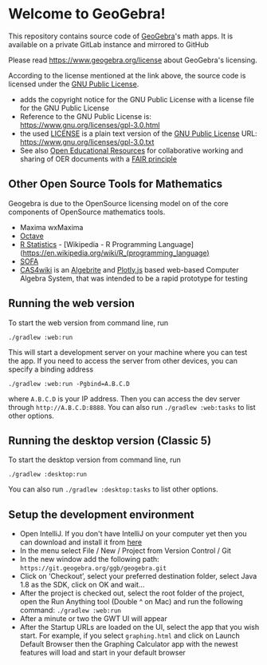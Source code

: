 # Welcome to GeoGebra!


This repository contains source code of [GeoGebra](https://www.geogebra.org)'s math apps.
It is available on a private GitLab instance and mirrored to GitHub


Please read https://www.geogebra.org/license about GeoGebra's
licensing.

According to the license mentioned  at the link above, the source code is licensed under the [GNU Public License](https://www.gnu.org/licenses/gpl-3.0.html). 
* adds the copyright notice for the GNU Public License with a license file for the GNU Public License
* Reference to the GNU Public License is: https://www.gnu.org/licenses/gpl-3.0.html
* the used [LICENSE]() is a plain text version of the [GNU Public License](https://www.gnu.org/licenses/gpl-3.0.txt)  URL: https://www.gnu.org/licenses/gpl-3.0.txt
* See also [Open Educational Resources](https://www.unesco.org/en/open-educational-resources) for collaborative working and sharing of OER documents with a [FAIR principle](https://www.go-fair.org/fair-principles/)

## Other Open Source Tools for Mathematics
Geogebra is due to the OpenSource licensing model on of the core components of OpenSource mathematics tools.
* Maxima wxMaxima
* [Octave](https://octave.org/)
* [R Statistics](https://www.r-project.org/about.html) - [Wikipedia - R Programming Language](https://en.wikipedia.org/wiki/R_(programming_language)
* [SOFA](https://www.sofastatistics.com/home.php)
* [CAS4wiki](https://en.wikiversity.org/wiki/CAS4Wiki) is an [Algebrite](https://www.algebrite.org) and [Plotly.js](https://plotly.com/javascript/) based web-based Computer Algebra System, that was intended to be a rapid prototype for testing   


## Running the web version
To start the web version from command line, run

```
./gradlew :web:run
```

This will start a development server on your machine where you can test the app. 
If you need to access the server from other devices, you can specify a binding address

```
./gradlew :web:run -Pgbind=A.B.C.D
```

where `A.B.C.D` is your IP address. 
Then you can access the dev server through `http://A.B.C.D:8888`.
You can also run `./gradlew :web:tasks` to list other options.

## Running the desktop version (Classic 5)
To start the desktop version from command line, run

```
./gradlew :desktop:run
```
You can also run `./gradlew :desktop:tasks` to list other options.

## Setup the development environment

* Open IntelliJ. If you don't have IntelliJ on your computer yet 
then you can download and install it from [here](https://www.jetbrains.com/idea/download)
* In the menu select File / New / Project from Version Control / Git
* In the new window add the following path: `https://git.geogebra.org/ggb/geogebra.git`
* Click on ‘Checkout’, select your preferred destination folder, select Java 1.8 as the SDK, 
click on OK and wait…
* After the project is checked out, select the root folder of the project, 
open the Run Anything tool (Double ^ on Mac) and run the following command: 
`./gradlew :web:run`
* After a minute or two the GWT UI will appear
* After the Startup URLs are loaded on the UI, select the app that you wish start. For example, 
if you select `graphing.html` and click on Launch Default Browser 
then the Graphing Calculator app with the newest features 
will load and start in your default browser 
